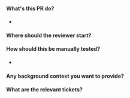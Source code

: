 #### What's this PR do?
- 

#### Where should the reviewer start?


#### How should this be manually tested?
- 

#### Any background context you want to provide?

#### What are the relevant tickets?
